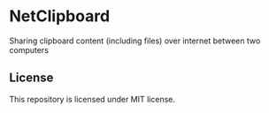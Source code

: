 # NetClipboard

Sharing clipboard content (including files) over internet between two computers

## License

This repository is licensed under MIT license.